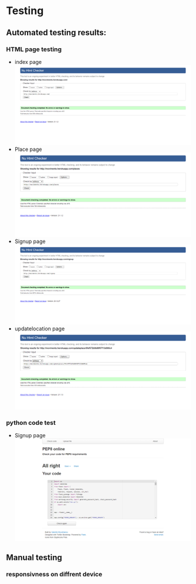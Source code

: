 # Testing 

## Automated  testing results:

### HTML page testing 
-  index page
 ![GitHub Logo](/assets/test/HTML-test-shot/index.png)
- Place page
 ![GitHub Logo](/assets/test/HTML-test-shot/place.png)
- Signup page
 ![GitHub Logo](/assets/test/HTML-test-shot/signup.png)
- updatelocation page
 ![GitHub Logo](/assets/test/HTML-test-shot/updatelocation.png)
### python code test

- Signup page
 ![GitHub Logo](/assets/test/python-test.png)

 ## Manual testing 

 ### responsivness on diffrent device